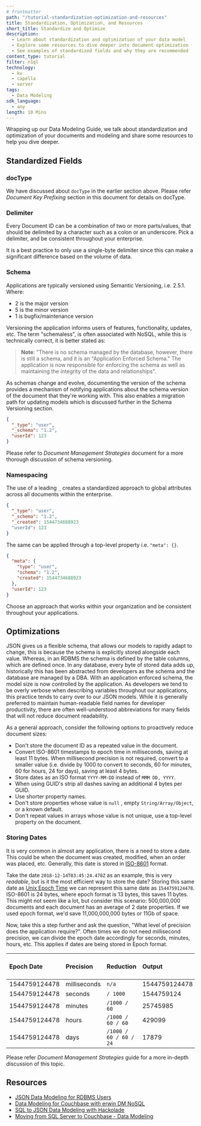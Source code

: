 ```yaml
---
# frontmatter
path: "/tutorial-standardization-optimization-and-resources"
title: Standardization, Optimization, and Resources
short_title: Standardize and Optimize
description:
  - Learn about standardization and optimization of your data model
  - Explore some resources to dive deeper into document optimization
  - See examples of standardized fields and why they are recommended
content_type: tutorial
filter: n1ql
technology:
  - kv
  - capella
  - server
tags:
  - Data Modeling
sdk_language: 
  - any
length: 10 Mins
---
```


Wrapping up our Data Modeling Guide, we talk about standardization and optimization of your documents and modeling and share some resources to help you dive deeper.

## Standardized Fields

### docType

We have discussed about `docType` in the earlier section above. Please refer _Document Key Prefixing_ section in this document for details on docType.

### Delimiter

Every Document ID can be a combination of two or more parts/values, that should be delimited by a character such as a colon or an underscore. Pick a delimiter, and be consistent throughout your enterprise.

It is a best practice to only use a single-byte delimiter since this can make a significant difference based on the volume of data.

### Schema

Applications are typically versioned using Semantic Versioning, i.e. 2.5.1. Where:

- 2 is the major version
- 5 is the minor version
- 1 is bugfix/maintenance version

Versioning the application informs users of features, functionality, updates, etc.
The term "schemaless", is often associated with NoSQL, while this is technically correct, it is better stated as:

> **Note**: "There is no schema managed by the database, however, there is still a schema, and it is an "Application Enforced Schema." The application is now responsible for enforcing the schema as well as maintaining the integrity of the data and relationships".

As schemas change and evolve, documenting the version of the schema provides a mechanism of notifying applications about the schema version of the document that they're working with.
This also enables a migration path for updating models which is discussed further in the Schema Versioning section.

```json
{
  "_type": "user",
  "_schema": "1.2",
  "userId": 123
}
```

Please refer to _Document Management Strategies_ document for a more thorough discussion of schema versioning.

### Namespacing

The use of a leading `_` creates a standardized approach to global attributes across all documents within the enterprise.

```json
{
  "_type": "user",
  "_schema": "1.2",
  "_created": 1544734688923
  "userId": 123
}
```

The same can be applied through a top-level property i.e. `"meta": {}`.

```json
{
  "meta": {
    "type": "user",
    "schema": "1.2",
    "created": 1544734688923
  },
  "userId": 123
}
```

Choose an approach that works within your organization and be consistent throughout your applications.

## Optimizations

JSON gives us a flexible schema, that allows our models to rapidly adapt to change, this is because the schema is explicitly stored alongside each value.  Whereas, in an RDBMS the schema is defined by the table columns, which are defined once.  In any database, every byte of stored data adds up, historically this has been abstracted from developers as the schema and the database are managed by a DBA.  With an application enforced schema, the model size is now controlled by the application.  As developers we tend to be overly verbose when describing variables throughout our applications, this practice tends to carry over to our JSON models.   While it is generally preferred to maintain human-readable field names for developer productivity, there are often well-understood abbreviations for many fields that will not reduce document readability.

As a general approach, consider the following options to proactively reduce document sizes:

- Don't store the document ID as a repeated value in the document.
- Convert ISO-8601 timestamps to epoch time in milliseconds, saving at least 11 bytes. When millisecond precision is not required, convert to a smaller value \(i.e. divide by 1000 to convert to seconds, 60 for minutes, 60 for hours, 24 for days\), saving at least 4 bytes.
- Store dates as an ISO format `YYYY-MM-DD` instead of `MMM DD, YYYY`.
- When using GUID's strip all dashes saving an additional 4 bytes per GUID.
- Use shorter property names.
- Don't store properties whose value is `null` , empty `String/Array/Object`, or a known default.
- Don't repeat values in arrays whose value is not unique, use a top-level property on the document.

### Storing Dates

It is very common in almost any application, there is a need to store a date.  This could be when the document was created, modified, when an order was placed, etc.  Generally, this date is stored in [ISO-8601](https://www.iso.org/iso-8601-date-and-time-format.html) format.  

Take the date `2018-12-14T03:45:24.478Z` as an example, this is very _readable_, but is it the most efficient way to store the date?  Storing this same date as [Unix Epoch Time](https://en.wikipedia.org/wiki/Unix_time) we can represent this same date as `1544759124478`.  ISO-8601 is 24 bytes, where epoch format is 13 bytes, this saves 11 bytes.  This might not seem like a lot, but consider this scenario: 500,000,000 documents and each document has an average of 2 date properties.  If we used epoch format, we'd save 11,000,000,000 bytes or 11Gb of space.  

Now, take this a step further and ask the question, "What level of precision does the application require?".  Often times we do not need millisecond precision, we can divide the epoch date accordingly for seconds, minutes, hours, etc. This applies if dates are being stored in Epoch format.

| **Epoch Date** | **Precision** | **Reduction** | **Output** | **Length / Bytes** |
| :--- | :--- | :--- | :--- | :--- |
| 1544759124478 | milliseconds | `n/a` | 1544759124478 | 13 |
| 1544759124478 | seconds | `/ 1000` | 1544759124 | 10 |
| 1544759124478 | minutes | `/1000 / 60` | 25745985 | 8 |
| 1544759124478 | hours | `/1000 / 60 / 60` | 429099 | 6 |
| 1544759124478 | days | `/1000 / 60 / 60 / 24` | 17879 | 5 |

Please refer _Document Management Strategies_ guide for a more in-depth discussion of this topic.

## Resources

- [JSON Data Modeling for RDBMS Users](https://blog.couchbase.com/json-data-modeling-rdbms-users/)
- [Data Modeling for Couchbase with erwin DM NoSQL](https://blog.couchbase.com/data-modeling-for-couchbase-with-erwin-dm-nosql/)
- [SQL to JSON Data Modeling with Hackolade](https://blog.couchbase.com/sql-to-json-data-modeling-hackolade/)
- [Moving from SQL Server to Couchbase - Data Modeling](https://blog.couchbase.com/moving-from-sql-server-to-couchbase-part-1-data-modeling/)
